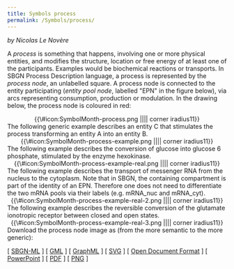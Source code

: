 ```yaml
---
title: Symbols process
permalink: /Symbols/process/
---
```


*by Nicolas Le Novère*

A *process* is something that happens, involving one or more physical entities, and modifies the structure, location or free energy of at least one of the participants. Examples would be biochemical reactions or transports. In SBGN Process Description language, a process is represented by the *process node*, an unlabelled square. A process node is connected to the entity participating (*entity pool node*, labelled "EPN" in the figure below), via arcs representing consumption, production or modulation. In the drawing below, the process node is coloured in red:

<center>
{{\#icon:SymbolMonth-process.png |||| corner iradius11}}

</center>
The following generic example describes an entity C that stimulates the process transforming an entity A into an entity B.

<center>
{{\#icon:SymbolMonth-process-example.png |||| corner iradius11}}

</center>
The following example describes the conversion of glucose into glucose 6 phosphate, stimulated by the enzyme hexokinase.

<center>
{{\#icon:SymbolMonth-process-example-real.png |||| corner iradius11}}

</center>
The following example describes the transport of messenger RNA from the nucleus to the cytoplasm. Note that in SBGN, the containing compartment is part of the identity of an EPN. Therefore one does not need to differentiate the two mRNA pools via their labels (e.g. mRNA_nuc and mRNA_cyt).

<center>
{{\#icon:SymbolMonth-process-example-real-2.png |||| corner iradius11}}

</center>
The following example describes the reversible conversion of the glutamate ionotropic receptor between closed and open states.

<center>
{{\#icon:SymbolMonth-process-example-real-3.png |||| corner iradius11}}

</center>
Download the process node image as (from the more semantic to the more generic):

\[ [SBGN-ML](/media:SymbolMonth-process.sbgn "wikilink") \] \[ [GML](/media:SymbolMonth-process.gml "wikilink") \] \[ [GraphML](/media:SymbolMonth-process.graphml "wikilink") \] \[ [SVG](/media:SymbolMonth-process.svg "wikilink") \] \[ [Open Document Format](/media:SymbolMonth-process.odp "wikilink") \] \[ [PowerPoint](/media:SymbolMonth-process.ppt "wikilink") \] \[ [PDF](/media:SymbolMonth-process.pdf "wikilink") \] \[ [PNG](/media:SymbolMonth-process.png "wikilink") \]